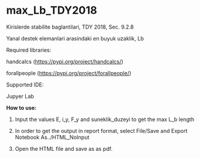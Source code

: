 # max_Lb_TDY2018

Kirislerde stabilite baglantilari, TDY 2018, Sec. 9.2.8

Yanal destek elemanlari arasindaki en buyuk uzaklik, Lb

Required libraries: 

handcalcs (https://pypi.org/project/handcalcs/)

forallpeople (https://pypi.org/project/forallpeople/)

Supported IDE:

Jupyer Lab

**How to use:**

1. Input the values E, i_y, F_y and suneklik_duzeyi to get the max L_b length

2. In order to get the output in report format, select File/Save and Export Notebook As../HTML_NoInput

3. Open the HTML file and save as as pdf.
